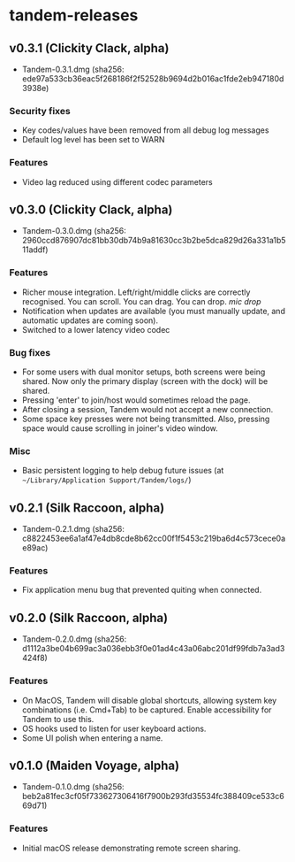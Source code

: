 # tandem-releases


## v0.3.1 (Clickity Clack, alpha)

- Tandem-0.3.1.dmg (sha256: ede97a533cb36eac5f268186f2f52528b9694d2b016ac1fde2eb947180d3938e)

### Security fixes

- Key codes/values have been removed from all debug log messages
- Default log level has been set to WARN

### Features

- Video lag reduced using different codec parameters


## v0.3.0 (Clickity Clack, alpha)

- Tandem-0.3.0.dmg (sha256: 2960ccd876907dc81bb30db74b9a81630cc3b2be5dca829d26a331a1b511addf)

### Features

- Richer mouse integration. Left/right/middle clicks are correctly recognised. You can scroll. You can drag. You can drop. *mic drop*
- Notification when updates are available (you must manually update, and automatic updates are coming soon).
- Switched to a lower latency video codec

### Bug fixes

- For some users with dual monitor setups, both screens were being shared. Now only the primary display (screen with the dock) will be shared.
- Pressing 'enter' to join/host would sometimes reload the page.
- After closing a session, Tandem would not accept a new connection.
- Some space key presses were not being transmitted. Also, pressing space would cause scrolling in joiner's video window.

### Misc

- Basic persistent logging to help debug future issues (at `~/Library/Application Support/Tandem/logs/`)


## v0.2.1 (Silk Raccoon, alpha)

- Tandem-0.2.1.dmg (sha256: c8822453ee6a1af47e4db8cde8b62cc00f1f5453c219ba6d4c573cece0ae89ac)

### Features

- Fix application menu bug that prevented quiting when connected.


## v0.2.0 (Silk Raccoon, alpha)

- Tandem-0.2.0.dmg (sha256: d1112a3be04b699ac3a036ebb3f0e01ad4c43a06abc201df99fdb7a3ad3424f8)

### Features

- On MacOS, Tandem will disable global shortcuts, allowing system key combinations (i.e. Cmd+Tab) to be captured. Enable accessibility for Tandem to use this.
- OS hooks used to listen for user keyboard actions.
- Some UI polish when entering a name.


## v0.1.0 (Maiden Voyage, alpha)

- Tandem-0.1.0.dmg (sha256: beb2a81fec3cf05f733627306416f7900b293fd35534fc388409ce533c669d71)

### Features

- Initial macOS release demonstrating remote screen sharing.
